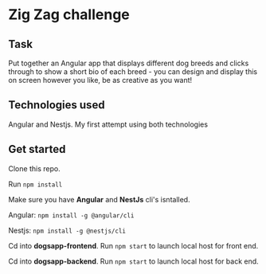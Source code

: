 ﻿# Zig Zag challenge
 
 ## Task
 
Put together an Angular app that displays different dog breeds and clicks through to show a short bio of each breed - you can design and display this on screen however you like, be as creative as you want!

## Technologies used
 
Angular and Nestjs. My first attempt using both technologies 
 
## Get started

Clone this repo.

Run ``npm install``

Make sure you have **Angular** and **NestJs** cli's isntalled. 

Angular: ``npm install -g @angular/cli``

Nestjs: ``npm install -g @nestjs/cli``

Cd into **dogsapp-frontend**. Run ``npm start`` to launch local host for front end.

Cd into **dogsapp-backend**. Run ``npm start`` to launch local host for back end.
 
